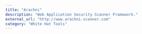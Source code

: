 ```yaml
---
title: "Arachni"
description: "Web Application Security Scanner Framework."
external_url: "http://www.arachni-scanner.com"
category: "White Hat Tools"
---
```

